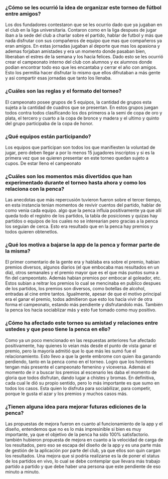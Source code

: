 ### ¿Cómo se les ocurrió la idea de organizar este torneo de fútbol entre amigos?

Los dos fundadores contestaron que se les ocurrio dado que ya jugaban en el club en la liga universitaria. Contaron como en la liga despues de jugar iban a la sede del club a charlar sobre el partido, hablar de futbol y más que nada disfrutar con sus compañeros de equipo que mas que compañeros ya eran amigos. En estas jornadas jugaban al deporte que mas los apasiona y ademas forjaban amistades y era un momento donde pasaban bien, liberaban el estres de la semana y los hacia felices. Dado esto se les ocurrió crear el campeonato interno del club con alumnos y ex alumnos donde podian encontrar todo eso que les encantaba y cerrar el año con amigos. Esto los permitia hacer disfrutar lo mismo que ellos difrutaban a más gente y asi compartir esas jornadas que tanto los llenaba.

### ¿Cuáles son las reglas y el formato del torneo?

El campeonato posee grupos de 5 equipos, la cantidad de grupos esta sujeta a la cantidad de cuadros que se presentan. En estos grupos juegan todos contra todos clasificando los dos primeros a la semi de copa de oro y plata, el tercero y cuarto a la copa de bronce y madera y el ultimo y quinto del grupo participaba de la copa de honor.

### ¿Qué equipos están participando?

Los equipos que participan son todos los que manifiesten la voluntad de jugar, pero deben llegar a por lo menos 15 jugadores inscriptos y si es la primera vez que se quieren presentar en este torneo quedan sujeto a cupos. De estar lleno el campeonato 

### ¿Cuáles son los momentos más divertidos que han experimentado durante el torneo hasta ahora y como los relaciona con la penca?

Las anecdotas que más repercusión tuvieron fueron sobre el tercer tiempo, en esta instancia tenian momentos de revivir cuentos del partido, hablar de como venia cada equipo. algo que la penca influia positivamente ya que allí queda todo el registro de los partidos, la tabla de posiciones y quizas hay partidos o equipos de los cuales no se interearian pero gracias a la penca los seguian de cerca. Esto era resultado que en la penca hay premios y todos quieren obtenetlos.

### ¿Qué los motiva a bajarse la app de la penca y formar parte de la misma?

El primer comentario de la gente era y hablaba era sobre el premio, habian premios diversos, algunos diarios (el que embocaba mas resultados en un día), otros semanales y el premio mayor que es el que más puntos suma a fin del campeontato. Además habian premios por embocar al goleador, etc. Estos subian a reitrar los premios lo cual se mencinaba en publico despues de los partidos, los premios son diversos, como botellas de alcohol, entradas al cine entre tantos. Igualmente, apesar de que el motivo principal era el ganar el premio, todos admitieron que esto los hacia vivir de otra forma el campeonato, estando más pendiente y disfrutandolo más. También la penca los hacia sociablizar más y esto fue tomado como muy positivo.

### ¿Cómo ha afectado este torneo su amistad y relaciones entre ustedes y que peso tiene la penca en ello?

Como ya un poco mencionado en las respuestas anteriores fue afectado positivamente, hay quienes lo veian más desde el punto de vista ganar el premio, pero la mayoría admitió que lo que más les sumó fue el relacionamiento. Esto llevo a que la gente embrome con quien iba ganando perdiendo, tanto en la penca como en el torneo. Logro que los hombres tengan más presente el campeonato femenino y viceversa. Además el momento de ir a buscar los premios al escenario les daba el momento de gloria que todos disfrutan, dando lugar a chistes y bromas. En definitiva, cada cual le dió su propio sentido, pero lo más importante es que sumo en todos los casos. Esta quien lo disfruta para sociabilizar, para competir, porque le gusta el azar y los premios y muchos casos más.

### ¿Tienen alguna idea para mejorar futuras ediciones de la penca?

Las propuestas de mejora fueron en cuanto al funcionamiento de la app y el diseño, entendemos que no es lo más impresinible si bien es muy importante, ya que el objetivo de la penca ha sido 100% satisfactorio. también hubieron propuesta de mejora en cuanto a la velocidad de carga de los resultados, pero eso se escapa del diseño de la app y es una parte más de gestión de la aplicación por parte del club, ya que ellos son quin cargan los resultados. Una mejora que si podría realizarse es la de poner el status de los partidos en vivo, lo cual se debe contemplar que llevara más trabajo partido a partido y que debe haber una persona que este pendiente de eso minuto a minuto.